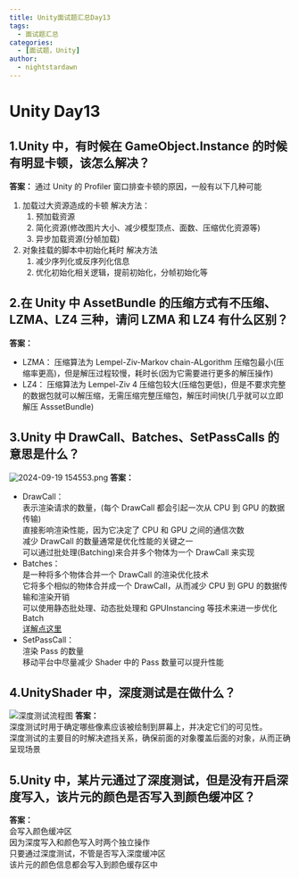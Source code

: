 ```yaml
---
title: Unity面试题汇总Day13
tags:
  - 面试题汇总
categories:
  - [面试题，Unity]
author:
  - nightstardawn
---
```


# Unity Day13

## 1.Unity 中，有时候在 GameObject.Instance 的时候有明显卡顿，该怎么解决？

**答案：**
通过 Unity 的 Profiler 窗口排查卡顿的原因，一般有以下几种可能

1. 加载过大资源造成的卡顿
   解决方法：
   1. 预加载资源
   2. 简化资源(修改图片大小、减少模型顶点、面数、压缩优化资源等)
   3. 异步加载资源(分帧加载)
2. 对象挂载的脚本中初始化耗时
   解决方法
   1. 减少序列化或反序列化信息
   2. 优化初始化相关逻辑，提前初始化，分帧初始化等

## 2.在 Unity 中 AssetBundle 的压缩方式有不压缩、LZMA、LZ4 三种，请问 LZMA 和 LZ4 有什么区别？

**答案：**

- LZMA：
  压缩算法为 Lempel-Ziv-Markov chain-ALgorithm
  压缩包最小(压缩率更高)，但是解压过程较慢，耗时长(因为它需要进行更多的解压操作)
- LZ4：
  压缩算法为 Lempel-Ziv 4
  压缩包较大(压缩包更低)，但是不要求完整的数据包就可以解压缩，无需压缩完整压缩包，解压时间快(几乎就可以立即解压 AsssetBundle)

## 3.Unity 中 DrawCall、Batches、SetPassCalls 的意思是什么？

![ 2024-09-19 154553.png](https://s2.loli.net/2024/09/19/ABRkyvNbG6iHga2.png)
**答案：**

- DrawCall：
  </br>表示渲染请求的数量，(每个 DrawCall 都会引起一次从 CPU 到 GPU 的数据传输)
  </br>直接影响渲染性能，因为它决定了 CPU 和 GPU 之间的通信次数
  </br>减少 DrawCall 的数量通常是优化性能的关键之一
  </br>可以通过批处理(Batching)来合并多个物体为一个 DrawCall 来实现
- Batches：
  </br>是一种将多个物体合并一个 DrawCall 的渲染优化技术
  </br>它将多个相似的物体合并成一个 DrawCall，从而减少 CPU 到 GPU 的数据传输和渲染开销
  </br>可以使用静态批处理、动态批处理和 GPUInstancing 等技术来进一步优化 Batch
  </br>[详解点这里](https://zhuanlan.zhihu.com/p/432223843)
- SetPassCall：
  </br>渲染 Pass 的数量
  </br>移动平台中尽量减少 Shader 中的 Pass 数量可以提升性能

## 4.UnityShader 中，深度测试是在做什么？

![深度测试流程图](https://s2.loli.net/2024/07/25/Itiv4AKkgNFnLxT.png)
**答案：**
</br>深度测试时用于确定哪些像素应该被绘制到屏幕上，并决定它们的可见性。
</br>深度测试的主要目的时解决遮挡关系，确保前面的对象覆盖后面的对象，从而正确呈现场景

## 5.Unity 中，某片元通过了深度测试，但是没有开启深度写入，该片元的颜色是否写入到颜色缓冲区？

**答案：**
</br>会写入颜色缓冲区
</br>因为深度写入和颜色写入时两个独立操作
</br>只要通过深度测试，不管是否写入深度缓冲区
</br>该片元的颜色信息都会写入到颜色缓存区中
